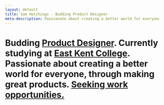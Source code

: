 ```yaml
---
layout: default
title: Sam Hutchings - Budding Product Designer
meta-description: Passionate about creating a better world for everyone, through making great products. Open to opportunities.
---
```


<div class="container-fluid remove-all-margin remove-all-padding">
  <div class="row d-flex align-items-center justify-content-center flex-column">
    <div class="col">
      <div class="card homeCard">
        <div class="card-body">
          <h1 class="card-title">Budding <a href="http://www.samhutchings.co/designer">Product Designer</a>. Currently studying at <a href="https://eastkent.ac.uk/course/art-and-creative-design-level-3">East Kent College</a>. Passionate about creating a better world for everyone, through making great products. <a href="mailto:hi@samhutchings.co">Seeking work opportunities.</a></h1>
        </div>
      </div>
    </div>
  </div>
</div>
